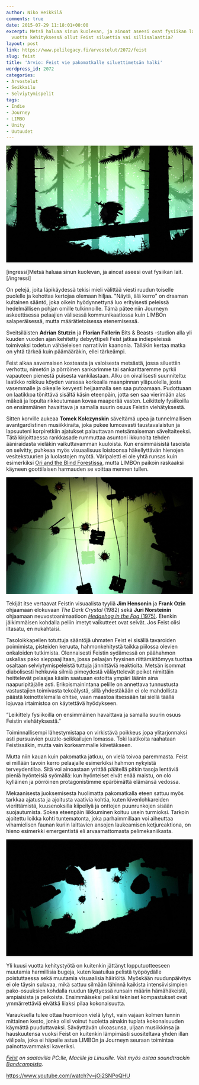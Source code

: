 ```yaml
---
author: Niko Heikkilä
comments: true
date: 2015-07-29 11:18:01+00:00
excerpt: Metsä haluaa sinun kuolevan, ja ainoat aseesi ovat fysiikan lait. Onko kuusi
  vuotta kehityksessä ollut Feist siluettia vai sillisalaattia?
layout: post
link: https://www.pelilegacy.fi/arvostelut/2072/feist
slug: feist
title: 'Arvio: Feist vie pakomatkalle siluettimetsän halki'
wordpress_id: 2072
categories:
- Arvostelut
- Seikkailu
- Selviytymispelit
tags:
- Indie
- Journey
- LIMBO
- Unity
- Uutuudet
---
```


[![Feist #1](/uploads/2015/07/feist1.jpg)](/uploads/2015/07/feist1.jpg)

[ingressi]Metsä haluaa sinun kuolevan, ja ainoat aseesi ovat fysiikan lait.[/ingressi]

On pelejä, joita läpikäydessä tekisi mieli välittää viesti ruudun toiselle puolelle ja kehottaa kertojaa olemaan hiljaa. "Näytä, älä kerro" on draaman kultainen sääntö, joka oikein hyödynnettynä luo erityisesti peleissä hedelmällisen pohjan omille tulkinnoille. Tämä pätee niin Journeyn askeettisessa pelaajien välisessä kommunikaatiossa kuin LIMBOn salaperäisessä, mutta määrätietoisessa etenemisessä.

Sveitsiläisten **Adrian Stutzin** ja **Florian Fallerin** Bits & Beasts -studion alla yli kuuden vuoden ajan kehitetty debyyttipeli Feist jatkaa indiepeleissä toimivaksi todetun vähäeleisen narratiivin kaanonia. Tälläkin kertaa matka on yhtä tärkeä kuin päämääräkin, ellei tärkeämpi.

Feist alkaa aavemaisen kosteasta ja valoisesta metsästä, jossa siluettiin verhottu, nimetön ja pörröinen sankarimme tai sankarittaremme pyrkii vapauteen pienestä puisesta vankilastaan. Alku on oivallisesti suunniteltu: laatikko roikkuu köyden varassa korkealla maanpinnan yläpuolella, josta vasemmalle ja oikealle kevyesti heijaamalla sen saa putoamaan. Pudottuaan on laatikkoa tönittävä sisältä käsin eteenpäin, jotta sen saa vierimään alas mäkeä ja lopulta rikkoutumaan kovaa maaperää vasten. Leikittely fysiikoilla on ensimmäinen havaittava ja samalla suurin osuus Feistin viehätyksestä.

Sitten korville aukeaa **Tomek Kolczynskin** säveltämä upea ja tunnelmallisen avantgardistinen musiikkiraita, joka pukee lumoavasti taustavalaistun ja lapsuuteni korpiretkiin ajatukset palauttavan metsämaiseman säveltaiteeksi. Tätä kirjoittaessa rankkasade rummuttaa asuntoni ikkunoita tehden ääniraidasta vieläkin vaikuttavamman kuuloista. Kun ensimmäisistä tasoista on selvitty, puhkeaa myös visuaalisuus loistoonsa häkellyttävän hienojen vesitekstuurien ja luolastojen myötä. Väripaletti ei ole yhtä runsas kuin esimerkiksi [Ori and the Blind Forestissa](http://www.pelilegacy.fi/arvostelut/1835/ori-and-the-blind-forest), mutta LIMBOn paikoin raskaaksi käyneen goottilaisen harmauden se voittaa mennen tullen.

[![Feist #2](/uploads/2015/07/feist2.jpg)](/uploads/2015/07/feist2.jpg)

Tekijät itse vertaavat Feistin visuaalista tyyliä **Jim Hensonin** ja **Frank Ozin** ohjaamaan elokuvaan _The Dark Crystal_ (1982) sekä **Juri Norsteinin** ohjaamaan neuvostoanimaatioon [_Hedgehog in the Fog_ (1975)](https://www.youtube.com/watch?v=oW0jvJC2rvM). Etenkin jälkimmäisen kohdalla peliin imetyt vaikutteet ovat selvät. Jos Feist olisi iltasatu, en nukahtaisi.

Tasoloikkapelien totuttuja sääntöjä uhmaten Feist ei sisällä tavaroiden poimimista, pisteiden keruuta, hahmonkehitystä taikka piilossa olevien onkaloiden tutkimista. Olennaisesti Feistin sydämessä on päähahmon uskalias pako sieppaajiltaan, jossa pelaajan fyysinen riittämättömyys tuottaa osaltaan selviytymispeleistä tuttuja jännittäviä reaktioita. Metsän isommat diabolisesti hehkuvia silmiä pimeydestä väläyttelevät peikot nimittäin heittelevät pelaajaa käsiin saatuaan estoitta ympäri läänin aina naapuripitäjälle asti. Erikoismainintana pelille on annettava tunnustusta vastustajien toimivasta tekoälystä, sillä yhdestäkään ei ole mahdollista päästä keinottelemalla ohitse, vaan maastoa itsessään tai siellä täällä lojuvaa irtaimistoa on käytettävä hyödykseen.

<div class="pullquote">“Leikittely fysiikoilla on ensimmäinen havaittava ja samalla suurin osuus Feistin viehätyksestä.”</div>

Toiminnallisempi lähestymistapa on virkistävä poikkeus jopa ylitarjonnaksi asti pursuavien puzzle-seikkailujen lomassa. Toki laatikoita raahataan Feistissäkin, mutta vain korkeammalle kiivetäkseen.

Mutta niin kauan kuin pakomatka jatkuu, on vielä toivoa paremmasta. Feist ei millään tavoin kerro pelaajalle esimerkiksi hahmon nykyistä terveydentilaa. Sitä voi ainoastaan yrittää päätellä pitkin tasoja lentäviä pieniä hyönteisiä syömällä: kun hyönteiset eivät enää maistu, on olo kylläinen ja pörröinen protagonistimme epäröimättä elämänsä vedossa.

Mekaanisesta juoksemisesta huolimatta pakomatkalla eteen sattuu myös tarkkaa ajatusta ja ajoitusta vaativia kohtia, kuten kivenlohkareiden vierittämistä, kuusenoksilla kiipeilyä ja onttojen puunrunkojen sisään suojautumista. Sokea eteenpäin liikkuminen koituu usein turmioksi. Tarkoin ajoitettu loikka kohti tuntematonta, joka parhaimmillaan voi aiheuttaa vihamielisen faunan kuriin laittavien ansojen laukeamisen ketjureaktiona, on hieno esimerkki emergentistä eli arvaamattomasta pelimekaniikasta.

[![Feist #3](/uploads/2015/07/feist3.jpg)](/uploads/2015/07/feist3.jpg)

Yli kuusi vuotta kehitystyötä on kuitenkin jättänyt lopputuotteeseen muutamia harmillisia bugeja, kuten kaatuilua pelistä työpöydälle poistuttaessa sekä muutamia visuaalisia häiriöitä. Myöskään ruudunpäivitys ei ole täysin sulavaa, mikä sattuu silmään lähinnä kaikista intensiivisimpien pako-osuuksien kohdalla ruudun täyttyessä runsain määrin hämähäkeistä, ampiaisista ja peikoista. Ensimmäiseksi peliksi tekniset kompastukset ovat ymmärrettäviä eivätkä liiaksi pilaa kokonaisuutta.

Varauksella tulee ottaa huomioon vielä lyhyt, vain vajaan kolmen tunnin mittainen kesto, jonka olisi voinut huoletta ainakin tuplata kokonaisuuden käymättä puuduttavaksi. Säväyttävän ulkoasunsa, uljaan musiikkinsa ja hauskuutensa vuoksi Feist on kuitenkin lämpimästi suositeltava yhden illan välipala, joka ei häpeile astua LIMBOn ja Journeyn seuraan toimintaa painottavammaksi kaveriksi.

_[Feist](http://playfeist.net/) on saatavilla PC:lle, Macille ja Linuxille. Voit myös ostaa soundtrackin [Bandcampista](http://tomekkolczynski.bandcamp.com/album/feist-game-original-soundtrack)._

https://www.youtube.com/watch?v=jOi2SNPoQHU
